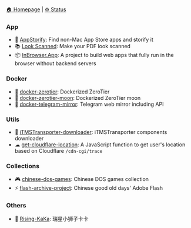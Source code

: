 [🏠 Homepage](https://rwv.dev/) | [⚙️ Status](https://status.rwv.dev)

### App

- 🍎 [AppStorify](https://github.com/rwv/AppStorify): Find non-Mac App Store apps and storify it
- 📚 [Look Scanned](https://lookscanned.io): Make your PDF look scanned
- 📦 [InBrowser.App](https://inbrowser.app): A project to build web apps that fully run in the browser without backend servers

### Docker

- 🐳 [docker-zerotier](https://github.com/rwv/docker-zerotier): Dockerized ZeroTier
- 🐳 [docker-zerotier-moon](https://github.com/rwv/docker-zerotier-moon): Dockerized ZeroTier moon
- 🐳 [docker-telegram-mirror](https://github.com/rwv/docker-telegram-mirror): Telegram web mirror including API

### Utils

- 🍎 [iTMSTransporter-downloader](https://github.com/rwv/iTMSTransporter-downloader): iTMSTransporter components downloader
- ☁ [get-cloudflare-location](https://github.com/rwv/get-cloudflare-location): A JavaScript function to get user's location based on Cloudflare `/cdn-cgi/trace`

### Collections

- 🎮 [chinese-dos-games](https://github.com/rwv/chinese-dos-games): Chinese DOS games collection
- ⚡ [flash-archive-project](https://github.com/rwv/flash-archive-project): Chinese good old days' Adobe Flash


### Others

- 🦁️ [Rising-KaKa](https://github.com/rwv/Rising-KaKa): 瑞星小狮子卡卡
